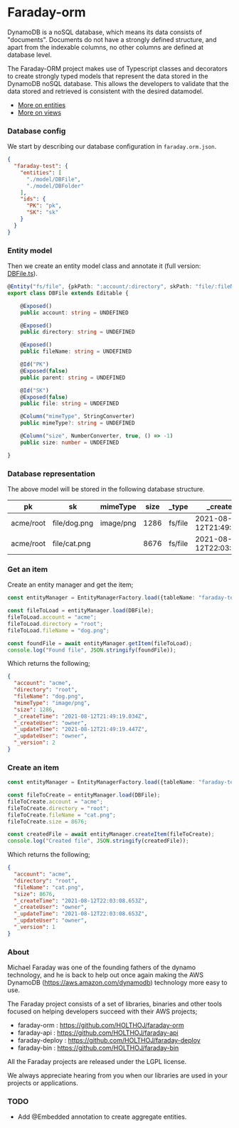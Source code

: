 # Faraday-orm

DynamoDB is a noSQL database, which means its data consists of "documents". Documents do not have a strongly defined
structure, and apart from the indexable columns, no other columns are defined at database level.

The Faraday-ORM project makes use of Typescript classes and decorators to create strongly typed models that represent
the data stored in the DynamoDB noSQL database. This allows the developers to validate that the data stored and
retrieved is consistent with the desired datamodel.

* [More on entities](src/entity)
* [More on views](src/view)

### Database config

We start by describing our database configuration in `faraday.orm.json`.

```json
{
  "faraday-test": {
    "entities": [
      "./model/DBFile",
      "./model/DBFolder"
    ],
    "ids": {
      "PK": "pk",
      "SK": "sk"
    }
  }
}
```

### Entity model

Then we create an entity model class and annotate it (full version: [DBFile.ts](test/filesystem/model/DBFile.ts)).

```typescript
@Entity("fs/file", {pkPath: ":account/:directory", skPath: "file/:fileName"})
export class DBFile extends Editable {

    @Exposed()
    public account: string = UNDEFINED

    @Exposed()
    public directory: string = UNDEFINED

    @Exposed()
    public fileName: string = UNDEFINED

    @Id("PK")
    @Exposed(false)
    public parent: string = UNDEFINED

    @Id("SK")
    @Exposed(false)
    public file: string = UNDEFINED

    @Column("mimeType", StringConverter)
    public mimeType?: string = UNDEFINED

    @Column("size", NumberConverter, true, () => -1)
    public size: number = UNDEFINED

}
```

### Database representation

The above model will be stored in the following database structure.

| pk        | sk              | mimeType          | size | _type   | _createTime              | _createUser | _updateTime              | _updateUser | _version |
| --------- | --------------- | ----------------- | ---- | ------- | ------------------------ | ----------- | ------------------------ | ----------- | -------- |
| acme/root | file/dog.png    | image/png         | 1286 | fs/file | 2021-08-12T21:49:19.034Z | owner       | 2021-08-12T21:49:19.447Z | owner       | 2        |
| acme/root | file/cat.png    |                   | 8676 | fs/file | 2021-08-12T22:03:08.653Z | owner       | 2021-08-12T22:03:08.653Z | owner       | 1        |

### Get an item

Create an entity manager and get the item;

```typescript
const entityManager = EntityManagerFactory.load({tableName: "faraday-test", userName: "owner"});

const fileToLoad = entityManager.load(DBFile);
fileToLoad.account = "acme";
fileToLoad.directory = "root";
fileToLoad.fileName = "dog.png";

const foundFile = await entityManager.getItem(fileToLoad);
console.log("Found file", JSON.stringify(foundFile));
```

Which returns the following;

```json
{
  "account": "acme",
  "directory": "root",
  "fileName": "dog.png",
  "mimeType": "image/png",
  "size": 1286,
  "_createTime": "2021-08-12T21:49:19.034Z",
  "_createUser": "owner",
  "_updateTime": "2021-08-12T21:49:19.447Z",
  "_updateUser": "owner",
  "_version": 2
}
```

### Create an item

```typescript
const entityManager = EntityManagerFactory.load({tableName: "faraday-test", userName: "owner"});

const fileToCreate = entityManager.load(DBFile);
fileToCreate.account = "acme";
fileToCreate.directory = "root";
fileToCreate.fileName = "cat.png";
fileToCreate.size = 8676;

const createdFile = await entityManager.createItem(fileToCreate);
console.log("Created file", JSON.stringify(createdFile));
```
Which returns the following;

```json
{
  "account": "acme",
  "directory": "root",
  "fileName": "cat.png",
  "size": 8676,
  "_createTime": "2021-08-12T22:03:08.653Z",
  "_createUser": "owner",
  "_updateTime": "2021-08-12T22:03:08.653Z",
  "_updateUser": "owner",
  "_version": 1
}
```
### About

Michael Faraday was one of the founding fathers of the dynamo technology, and he is back to help out once again making
the AWS DynamoDB (https://aws.amazon.com/dynamodb) technology more easy to use.

The Faraday project consists of a set of libraries, binaries and other tools focused on helping developers succeed with
their AWS projects;

* faraday-orm : https://github.com/HOLTHOJ/faraday-orm
* faraday-api : https://github.com/HOLTHOJ/faraday-api
* faraday-deploy : https://github.com/HOLTHOJ/faraday-deploy
* faraday-bin : https://github.com/HOLTHOJ/faraday-bin

All the Faraday projects are released under the LGPL license.

We always appreciate hearing from you when our libraries are used in your projects or applications.

### TODO

* Add @Embedded annotation to create aggregate entities.

